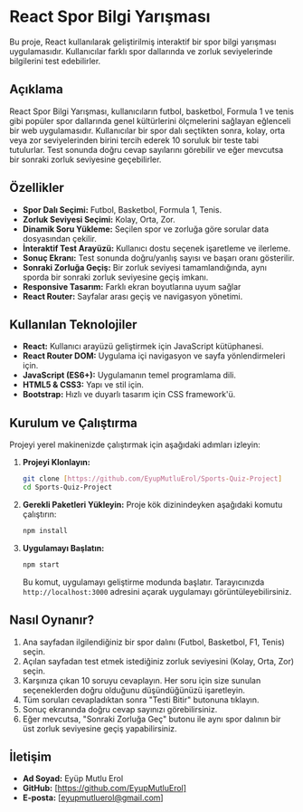 # React Spor Bilgi Yarışması

Bu proje, React kullanılarak geliştirilmiş interaktif bir spor bilgi yarışması uygulamasıdır. Kullanıcılar farklı spor dallarında ve zorluk seviyelerinde bilgilerini test edebilirler.

## Açıklama

React Spor Bilgi Yarışması, kullanıcıların futbol, basketbol, Formula 1 ve tenis gibi popüler spor dallarında genel kültürlerini ölçmelerini sağlayan eğlenceli bir web uygulamasıdır. Kullanıcılar bir spor dalı seçtikten sonra, kolay, orta veya zor seviyelerinden birini tercih ederek 10 soruluk bir teste tabi tutulurlar. Test sonunda doğru cevap sayılarını görebilir ve eğer mevcutsa bir sonraki zorluk seviyesine geçebilirler.

## Özellikler

* **Spor Dalı Seçimi:** Futbol, Basketbol, Formula 1, Tenis.
* **Zorluk Seviyesi Seçimi:** Kolay, Orta, Zor.
* **Dinamik Soru Yükleme:** Seçilen spor ve zorluğa göre sorular data dosyasından çekilir.
* **İnteraktif Test Arayüzü:** Kullanıcı dostu seçenek işaretleme ve ilerleme.
* **Sonuç Ekranı:** Test sonunda doğru/yanlış sayısı ve başarı oranı gösterilir.
* **Sonraki Zorluğa Geçiş:** Bir zorluk seviyesi tamamlandığında, aynı sporda bir sonraki zorluk seviyesine geçiş imkanı.
* **Responsive Tasarım:** Farklı ekran boyutlarına uyum sağlar 
* **React Router:** Sayfalar arası geçiş ve navigasyon yönetimi.


## Kullanılan Teknolojiler

* **React:** Kullanıcı arayüzü geliştirmek için JavaScript kütüphanesi.
* **React Router DOM:** Uygulama içi navigasyon ve sayfa yönlendirmeleri için.
* **JavaScript (ES6+):** Uygulamanın temel programlama dili.
* **HTML5 & CSS3:** Yapı ve stil için.
* **Bootstrap:** Hızlı ve duyarlı tasarım için CSS framework'ü.


## Kurulum ve Çalıştırma

Projeyi yerel makinenizde çalıştırmak için aşağıdaki adımları izleyin:

1.  **Projeyi Klonlayın:**
    ```bash
    git clone [https://github.com/EyupMutluErol/Sports-Quiz-Project]
    cd Sports-Quiz-Project
    ```

2.  **Gerekli Paketleri Yükleyin:**
    Proje kök dizinindeyken aşağıdaki komutu çalıştırın:
    ```bash
    npm install
    ```
    

3.  **Uygulamayı Başlatın:**
    ```bash
    npm start
    ```
    

    Bu komut, uygulamayı geliştirme modunda başlatır. Tarayıcınızda `http://localhost:3000` adresini açarak uygulamayı görüntüleyebilirsiniz.

## Nasıl Oynanır?

1.  Ana sayfadan ilgilendiğiniz bir spor dalını (Futbol, Basketbol, F1, Tenis) seçin.
2.  Açılan sayfadan test etmek istediğiniz zorluk seviyesini (Kolay, Orta, Zor) seçin.
3.  Karşınıza çıkan 10 soruyu cevaplayın. Her soru için size sunulan seçeneklerden doğru olduğunu düşündüğünüzü işaretleyin.
4.  Tüm soruları cevapladıktan sonra "Testi Bitir" butonuna tıklayın.
5.  Sonuç ekranında doğru cevap sayınızı görebilirsiniz.
6.  Eğer mevcutsa, "Sonraki Zorluğa Geç" butonu ile aynı spor dalının bir üst zorluk seviyesine geçiş yapabilirsiniz.



## İletişim 

* **Ad Soyad:** Eyüp Mutlu Erol
* **GitHub:** [https://github.com/EyupMutluErol]
* **E-posta:** [eyupmutluerol@gmail.com]